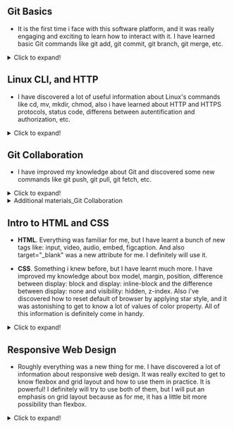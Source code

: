 ## Git Basics
- It is the first time i face with this software platform, and it was really engaging and exciting to learn how to interact with it. I have learned basic Git commands like git add, git commit, git branch, git merge, etc.
<details>
<summary>Click to expand!</summary>

![](https://github.com/MaksymYuzva/kottans-frontend/blob/main/task_git_basics/1.png)

![](https://github.com/MaksymYuzva/kottans-frontend/blob/main/task_git_basics/2.png)

![](https://github.com/MaksymYuzva/kottans-frontend/blob/main/task_git_basics/3.png)

</details>

## Linux CLI, and HTTP
- I have discovered a lot of useful information about Linux's commands like cd, mv, mkdir, chmod, also i have learned about HTTP and HTTPS protocols, status code, differens between autentification and authorization, etc. 

<details>
<summary>Click to expand!</summary>

![](https://github.com/MaksymYuzva/kottans-frontend/blob/main/task_linux_cli/Linux%20Survival.png)

</details>

## Git Collaboration
- I have improved my knowledge about Git and discovered some new commands like git push, git pull, git fetch, etc.
<details>
<summary>Click to expand!</summary>

![](https://github.com/MaksymYuzva/kottans-frontend/blob/main/task_git_collaboration/1.png)

![](https://github.com/MaksymYuzva/kottans-frontend/blob/main/task_git_collaboration/2.png)

![](https://github.com/MaksymYuzva/kottans-frontend/blob/main/task_git_collaboration/3.png)
</details>
<details>

<summary>Additional materials_Git Collaboration</summary>

 - [ ] An Introduction to Git and GitHub by Brian Yu (CS50 course), video, ~40 min.
 - [ ] Oh shit, git!
 - [ ] Flight rules for git
 - [ ] GitHub Skills

</details>

## Intro to HTML and CSS
- **HTML**. Everything was familiar for me, but I have learnt a bunch of new tags like: input, video, audio, embed, figcaption. And also  target="_blank" was a new attribute for me. I definitely will use it.

- **CSS**. Something i knew before, but I have learnt much more. I have improved my knowledge about box model, margin, position, difference between display: block and display:  inline-block and the difference between display: none and visibility: hidden, z-index. Also i've discovered how to reset default of browser by applying star style, and it was astonishing to get to know a lot of values of color property. All of this information is definitely come in handy.
<details>

<summary>Click to expand!</summary>

![](https://github.com/MaksymYuzva/kottans-frontend/blob/main/task_task_html_css_intro/1.png)

![](https://github.com/MaksymYuzva/kottans-frontend/blob/main/task_task_html_css_intro/2.png)

</details>

## Responsive Web Design
- Roughly everything was a new thing for me. I have discovered a lot of information about responsive web design. It was really excited to get to know flexbox and grid layout and how to use them in practice. It is powerful! I definitely will try to use both of them, but I will  put an emphasis on grid layout because as for me, it has a little bit more possibility than flexbox.

<details>
<summary>Click to expand!</summary>

![](https://github.com/MaksymYuzva/kottans-frontend/blob/main/task_responsive_web_design/1.png)

![](https://github.com/MaksymYuzva/kottans-frontend/blob/main/task_responsive_web_design/2.png)

![](https://github.com/MaksymYuzva/kottans-frontend/blob/main/task_responsive_web_design/3.png)

![](https://github.com/MaksymYuzva/kottans-frontend/blob/main/task_responsive_web_design/4.png)


</details>